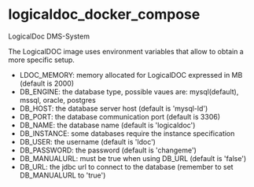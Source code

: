# logicaldoc_docker_compose
LogicalDoc DMS-System

The LogicalDOC image uses environment variables that allow to obtain a more specific setup.

* LDOC_MEMORY: memory allocated for LogicalDOC expressed in MB (default is 2000)
* DB_ENGINE: the database type, possible vaues are: mysql(default), mssql, oracle, postgres
* DB_HOST: the database server host (default is 'mysql-ld')
* DB_PORT: the database communication port (default is 3306)
* DB_NAME: the database name (default is 'logicaldoc')
* DB_INSTANCE: some databases require the instance specification
* DB_USER: the username (default is 'ldoc')
* DB_PASSWORD: the password (default is 'changeme')
* DB_MANUALURL: must be true when using DB_URL (default is 'false')
* DB_URL: the jdbc url to connect to the database (remember to set DB_MANUALURL to 'true')
